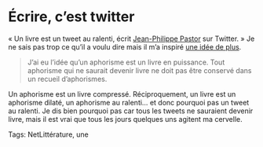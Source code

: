 # Écrire, c’est twitter

« Un livre est un tweet au ralenti, écrit [Jean-Philippe Pastor](http://metabole.typepad.com/jean_philippe_pastor/) sur Twitter. » Je ne sais pas trop ce qu’il a voulu dire mais il m’a inspiré [une idée de plus](/id/).

> J’ai eu l’idée qu’un aphorisme est un livre en puissance. Tout aphorisme qui ne saurait devenir livre ne doit pas être conservé dans un recueil d’aphorismes.

Un aphorisme est un livre compressé. Réciproquement, un livre est un aphorisme dilaté, un aphorisme au ralenti… et donc pourquoi pas un tweet au ralenti. Je dis bien pourquoi pas car tous les tweets ne sauraient devenir livre, mais il est vrai que tous les jours quelques uns agitent ma cervelle.

Tags: NetLittérature, une